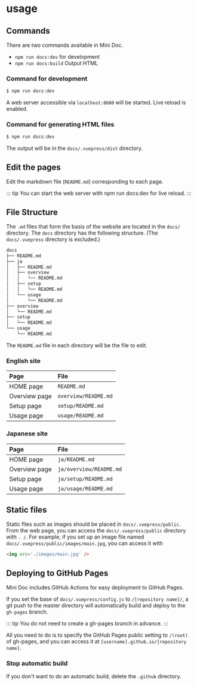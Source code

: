 # usage

## Commands

There are two commands available in Mini Doc.

- ``npm run docs:dev`` for development
- ``npm run docs:build`` Output HTML

### Command for development

```bash
$ npm run docs:dev
```
A web server accessible via ``localhost:8080`` will be started.
Live reload is enabled.

### Command for generating HTML files

```bash
$ npm run docs:dev
```

The output will be in the ``docs/.vuepress/dist`` directory.

## Edit the pages
Edit the markdown file (``README.md``) corresponding to each page.

::: tip
You can start the web server with npm run docs:dev for live reload.
:::

## File Structure
The ``.md`` files that form the basis of the website are located in the ``docs/`` directory.
The ``docs`` directory has the following structure. (The ``docs/.vuepress`` directory is excluded.)

```bash
docs
├── README.md
├── ja
│   ├── README.md
│   ├── overview
│   │   └── README.md
│   ├── setup
│   │   └── README.md
│   └── usage
│       └── README.md
├── overview
│   └── README.md
├── setup
│   └── README.md
└── usage
    └── README.md
```

The ``README.md`` file in each directory will be the file to edit.

### English site

|Page|File|
|:---|:---|
|HOME page|``README.md``|
|Overview page|``overview/README.md``|
|Setup page|``setup/README.md``|
|Usage page|``usage/README.md``|

### Japanese site

|Page|File|
|:---|:---|
|HOME page|``ja/README.md``|
|Overview page|``ja/overview/README.md``|
|Setup page|``ja/setup/README.md``|
|Usage page|``ja/usage/README.md``|

## Static files
Static files such as images should be placed in ``docs/.vuepress/public``.
From the web page, you can access the ``docs/.vuepress/public`` directory with ``. /``.
For example, if you set up an image file named ``docs/.vuepress/public/images/main.jpg``, you can access it with

```html
<img src='./images/main.jpg' />
```

## Deploying to GitHub Pages
Mini Doc includes GitHub Actions for easy deployment to GitHub Pages.

If you set the base of ``docs/.vuepress/config.js`` to ``/[repository name]/``, a git push to the master directory will automatically build and deploy to the ``gh-pages`` branch.

::: tip
You do not need to create a gh-pages branch in advance.
:::

All you need to do is to specify the GitHub Pages public setting to ``/(root)`` of gh-pages, and you can access it at ``[username].github.io/[repository name]``.

### Stop automatic build
If you don't want to do an automatic build, delete the ``.github`` directory.

